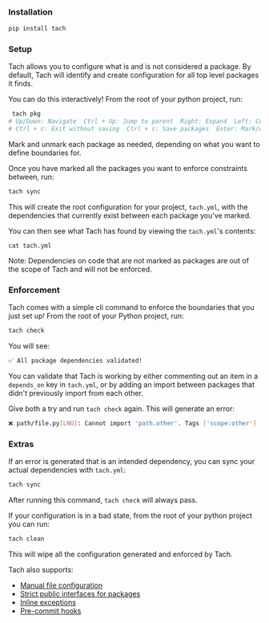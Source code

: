 ### Installation
```bash
pip install tach
```
### Setup
Tach allows you to configure what is and is not considered a package. By default, Tach will identify and create configuration for all top level packages it finds. 

You can do this interactively! From the root of your python project, run:
```bash
 tach pkg
# Up/Down: Navigate  Ctrl + Up: Jump to parent  Right: Expand  Left: Collapse
# Ctrl + c: Exit without saving  Ctrl + s: Save packages  Enter: Mark/unmark package  Ctrl + a: Mark/unmark all siblings
```
Mark and unmark each package as needed, depending on what you want to define boundaries for.

Once you have marked all the packages you want to enforce constraints between, run:
```bash
tach sync
```
This will create the root configuration for your project, `tach.yml`, with the dependencies that currently exist between each package you've marked.

You can then see what Tach has found by viewing the `tach.yml`'s contents: 
```
cat tach.yml
```

Note: Dependencies on code that are not marked as packages are out of the scope of Tach and will not be enforced.

### Enforcement
Tach comes with a simple cli command to enforce the boundaries that you just set up! From the root of your Python project, run:
```bash
tach check
```
You will see:
```bash
✅ All package dependencies validated!
```

You can validate that Tach is working by either commenting out an item in a `depends_on` key in `tach.yml`, or by adding an import between packages that didn't previously import from each other. 

Give both a try and run `tach check` again. This will generate an error:
```bash
❌ path/file.py[LNO]: Cannot import 'path.other'. Tags ['scope:other'] cannot depend on ['scope:file']. 
```

### Extras

If an error is generated that is an intended dependency, you can sync your actual dependencies with `tach.yml`:
```bash
tach sync
```
After running this command, `tach check` will always pass.

If your configuration is in a bad state, from the root of your python project you can run: 
```bash
tach clean
```
This will wipe all the configuration generated and enforced by Tach.


Tach also supports:
- [Manual file configuration](https://gauge-sh.github.io/tach/configuration/)
- [Strict public interfaces for packages](https://gauge-sh.github.io/tach/strict-mode/)
- [Inline exceptions](https://gauge-sh.github.io/tach/tach-ignore/)
- [Pre-commit hooks](https://gauge-sh.github.io/tach/usage/#tach-install)